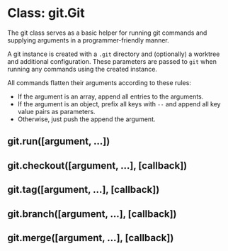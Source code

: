 # Class: git.Git

The git class serves as a basic helper for running git commands and supplying
arguments in a programmer-friendly manner.

A git instance is created with a `.git` directory and (optionally) a worktree
and additional configuration. These parameters are passed to `git` when
running any commands using the created instance.

All commands flatten their arguments according to these rules:

- If the argument is an array, append all entries to the arguments.
- If the argument is an object, prefix all keys with `--` and append all
  key value pairs as parameters.
- Otherwise, just push the append the argument.

## git.run([argument, ...])

## git.checkout([argument, ...], [callback])

## git.tag([argument, ...], [callback])

## git.branch([argument, ...], [callback])

## git.merge([argument, ...], [callback])

